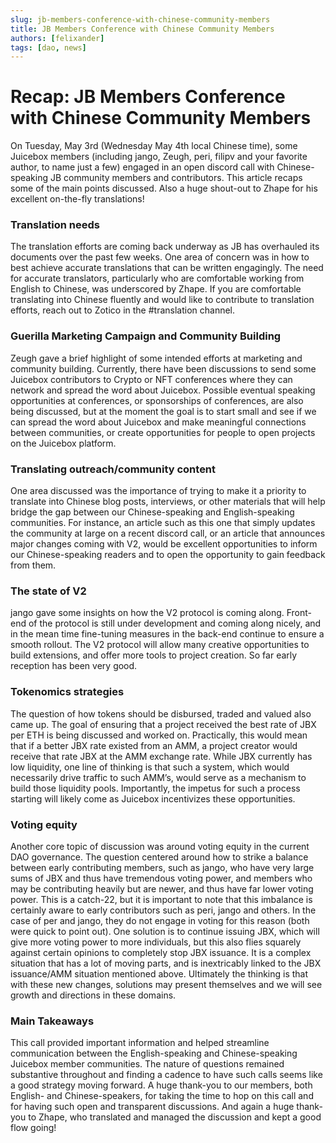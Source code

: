 ```yaml
---
slug: jb-members-conference-with-chinese-community-members
title: JB Members Conference with Chinese Community Members
authors: [felixander]
tags: [dao, news]
---
```


# Recap: JB Members Conference with Chinese Community Members

On Tuesday, May 3rd (Wednesday May 4th local Chinese time), some Juicebox members (including jango, Zeugh, peri, filipv and your favorite author, to name just a few) engaged in an open discord call with Chinese-speaking JB community members and contributors. This article recaps some of the main points discussed. Also a huge shout-out to Zhape for his excellent on-the-fly translations!

### Translation needs

The translation efforts are coming back underway as JB has overhauled its documents over the past few weeks. One area of concern was in how to best achieve accurate translations that can be written engagingly. The need for accurate translators, particularly who are comfortable working from English to Chinese, was underscored by Zhape. If you are comfortable translating into Chinese fluently and would like to contribute to translation efforts, reach out to Zotico in the #translation channel.

### Guerilla Marketing Campaign and Community Building

Zeugh gave a brief highlight of some intended efforts at marketing and community building. Currently, there have been discussions to send some Juicebox contributors to Crypto or NFT conferences where they can network and spread the word about Juicebox. Possible eventual speaking opportunities at conferences, or sponsorships of conferences, are also being discussed, but at the moment the goal is to start small and see if we can spread the word about Juicebox and make meaningful connections between communities, or create opportunities for people to open projects on the Juicebox platform.

### Translating outreach/community content

One area discussed was the importance of trying to make it a priority to translate into Chinese blog posts, interviews, or other materials that will help bridge the gap between our Chinese-speaking and English-speaking communities. For instance, an article such as this one that simply updates the community at large on a recent discord call, or an article that announces major changes coming with V2, would be excellent opportunities to inform our Chinese-speaking readers and to open the opportunity to gain feedback from them.

### The state of V2

jango gave some insights on how the V2 protocol is coming along. Front-end of the protocol is still under development and coming along nicely, and in the mean time fine-tuning measures in the back-end continue to ensure a smooth rollout. The V2 protocol will allow many creative opportunities to build extensions, and offer more tools to project creation. So far early reception has been very good.

### Tokenomics strategies

The question of how tokens should be disbursed, traded and valued also came up. The goal of ensuring that a project received the best rate of JBX per ETH is being discussed and worked on. Practically, this would mean that if a better JBX rate existed from an AMM, a project creator would receive that rate JBX at the AMM exchange rate. While JBX currently has low liquidity, one line of thinking is that such a system, which would necessarily drive traffic to such AMM’s, would serve as a mechanism to build those liquidity pools. Importantly, the impetus for such a process starting will likely come as Juicebox incentivizes these opportunities.

### Voting equity

Another core topic of discussion was around voting equity in the current DAO governance. The question centered around how to strike a balance between early contributing members, such as jango, who have very large sums of JBX and thus have tremendous voting power, and members who may be contributing heavily but are newer, and thus have far lower voting power. This is a catch-22, but it is important to note that this imbalance is certainly aware to early contributors such as peri, jango and others. In the case of per and jango, they do not engage in voting for this reason (both were quick to point out). One solution is to continue issuing JBX, which will give more voting power to more individuals, but this also flies squarely against certain opinions to completely stop JBX issuance. It is a complex situation that has a lot of moving parts, and is inextricably linked to the JBX issuance/AMM situation mentioned above. Ultimately the thinking is that with these new changes, solutions may present themselves and we will see growth and directions in these domains.

### Main Takeaways

This call provided important information and helped streamline communication between the English-speaking and Chinese-speaking Juicebox member communities. The nature of questions remained substantive throughout and finding a cadence to have such calls seems like a good strategy moving forward. A huge thank-you to our members, both English- and Chinese-speakers, for taking the time to hop on this call and for having such open and transparent discussions. And again a huge thank-you to Zhape, who translated and managed the discussion and kept a good flow going!
